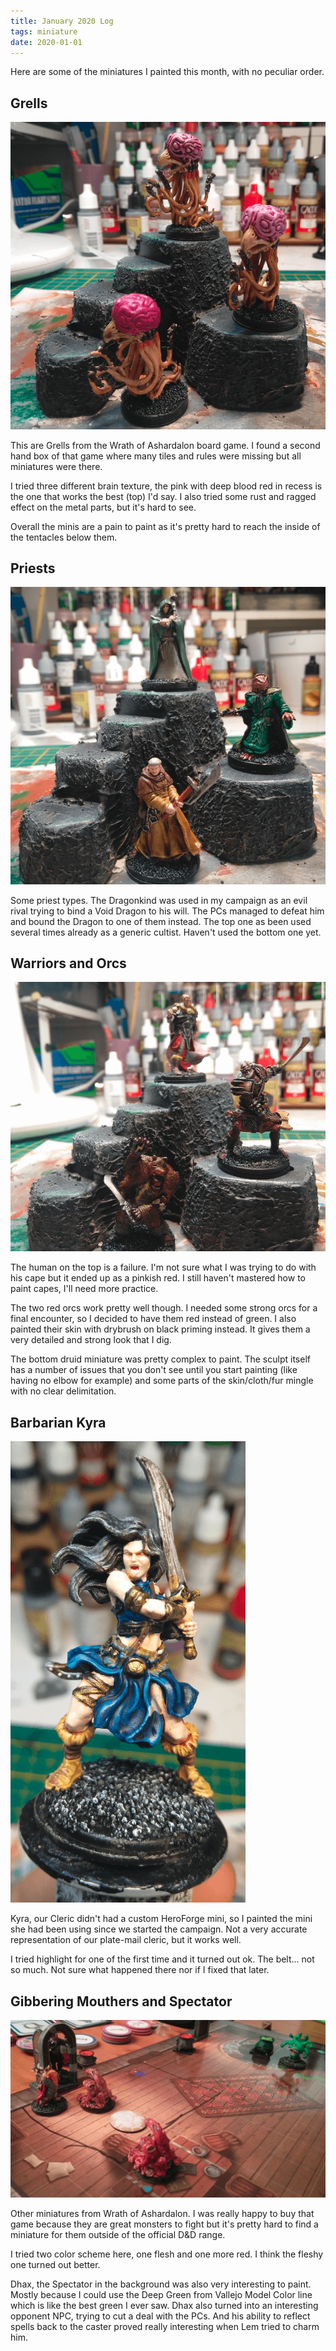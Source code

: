 ```yaml
---
title: January 2020 Log
tags: miniature
date: 2020-01-01
---
```


Here are some of the miniatures I painted this month, with no peculiar order.

## Grells

![image-20200722122200418](image-20200722122200418.png)

This are Grells from the Wrath of Ashardalon board game. I found a second hand box of that game where many tiles and rules were missing but all miniatures were there.

I tried three different brain texture, the pink with deep blood red in recess is the one that works the best (top) I'd say. I also tried some rust and ragged effect on the metal parts, but it's hard to see.

Overall the minis are a pain to paint as it's pretty hard to reach the inside of the tentacles below them.

## Priests

![image-20200722122418882](image-20200722122418882.png)

Some priest types. The Dragonkind was used in my campaign as an evil rival trying to bind a Void Dragon to his will. The PCs managed to defeat him and bound the Dragon to one of them instead. The top one as been used several times already as a generic cultist. Haven't used the bottom one yet.

## Warriors and Orcs

![image-20200722122539153](image-20200722122539153.png)

The human on the top is a failure. I'm not sure what I was trying to do with his cape but it ended up as a pinkish red. I still haven't mastered how to paint capes, I'll need more practice.

The two red orcs work pretty well though. I needed some strong orcs for a final encounter, so I decided to have them red instead of green. I also painted their skin with drybrush on black priming instead. It gives them a very detailed and strong look that I dig.

The bottom druid miniature was pretty complex to paint. The sculpt itself has a number of issues that you don't see until you start painting (like having no elbow for example) and some parts of the skin/cloth/fur mingle with no clear delimitation.

## Barbarian Kyra

![image-20200722123052037](image-20200722123052037.png)

Kyra, our Cleric didn't had a custom HeroForge mini, so I painted the mini she had been using since we started the campaign. Not a very accurate representation of our plate-mail cleric, but it works well.

I tried highlight for one of the first time and it turned out ok. The belt... not so much. Not sure what happened there nor if I fixed that later.

## Gibbering Mouthers and Spectator

![image-20200722123411237](image-20200722123411237.png)

Other miniatures from Wrath of Ashardalon. I was really happy to buy that game because they are great monsters to fight but it's pretty hard to find a miniature for them outside of the official D&D range.

I tried two color scheme here, one flesh and one more red. I think the fleshy one turned out better.

Dhax, the Spectator in the background was also very interesting to paint. Mostly because I could use the Deep Green from Vallejo Model Color line which is like the best green I ever saw. Dhax also turned into an interesting opponent NPC, trying to cut a deal with the PCs. And his ability to reflect spells back to the caster proved really interesting when Lem tried to charm him.

